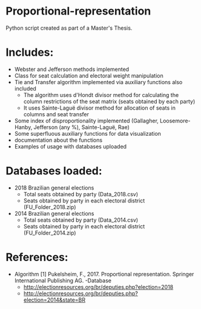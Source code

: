 # Proportional-representation
Python script created as part of a Master's Thesis.

# Includes:
  - Webster and Jefferson methods implemented
  - Class for seat calculation and electoral weight manipulation
  - Tie and Transfer algorithm implemented via auxiliary functions also included
      - The algorithm uses d'Hondt divisor method for calculating the column restrictions of the seat matrix (seats obtained by each party)
      - It uses Sainte-Laguë divisor method for allocation of seats in columns and seat transfer
  - Some index of disproportionality implemented (Gallagher, Loosemore-Hanby, Jefferson (any %), Sainte-Laguë, Rae)
  - Some superfluous auxiliary functions for data visualization
  - documentation about the functions
  - Examples of usage with databases uploaded

# Databases loaded:
  - 2018 Brazilian general elections
    - Total seats obtained by party (Data_2018.csv)
    - Seats obtained by party in each electoral district (FU_Folder_2018.zip)
  - 2014 Brazilian general elections
    - Total seats obtained by party (Data_2014.csv)
    - Seats obtained by party in each electoral district (FU_Folder_2014.zip)
# References:
  - Algorithm
    <a id="1">[1]</a> Pukelsheim, F., 2017. Proportional representation. Springer International Publishing AG.
  -Database
    - http://electionresources.org/br/deputies.php?election=2018
    - http://electionresources.org/br/deputies.php?election=2014&state=BR
    
